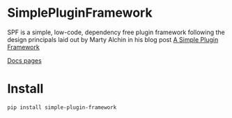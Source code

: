 # SimplePluginFramework
SPF is a simple, low-code, dependency free plugin framework following the design principals laid out by Marty Alchin in his blog post [A Simple Plugin Framework](https://web.archive.org/web/20190415035530/http://martyalchin.com/2008/jan/10/simple-plugin-framework/)


[Docs pages](https://iviyg0t.github.io/SimplePluginFramework/)


# Install

`pip install simple-plugin-framework`


